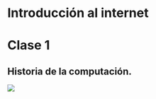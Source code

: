 
# Introducción al internet
# Clase 1
## Historia de la computación.
![](./imagenes_1/historia.pngd)